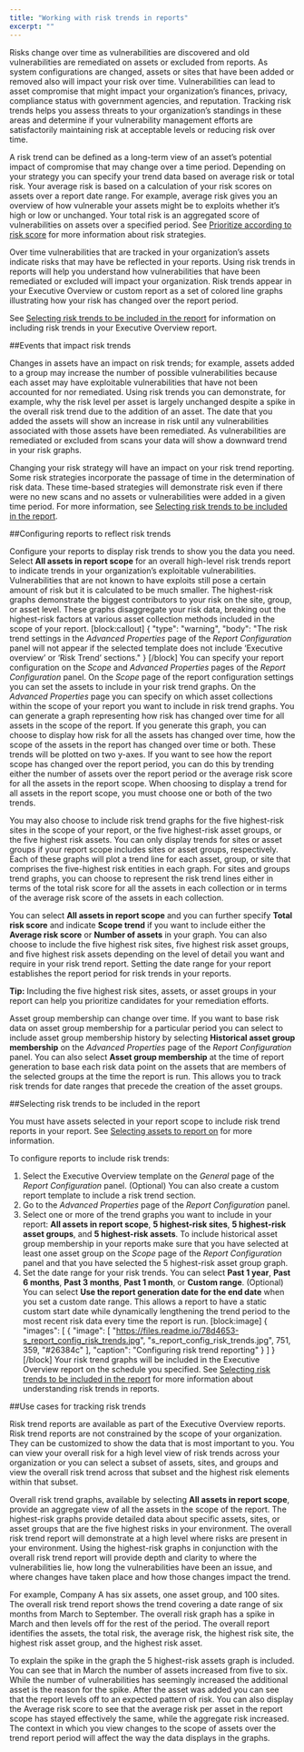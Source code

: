 ```yaml
---
title: "Working with risk trends in reports"
excerpt: ""
---
```

Risks change over time as vulnerabilities are discovered and old vulnerabilities are remediated on assets or excluded from reports. As system configurations are changed, assets or sites that have been added or removed also will impact your risk over time. Vulnerabilities can lead to asset compromise that might impact your organization’s finances, privacy, compliance status with government agencies, and reputation. Tracking risk trends helps you assess threats to your organization’s standings in these areas and determine if your vulnerability management efforts are satisfactorily maintaining risk at acceptable levels or reducing risk over time.

A risk trend can be defined as a long-term view of an asset’s potential impact of compromise that may change over a time period. Depending on your strategy you can specify your trend data based on average risk or total risk. Your average risk is based on a calculation of your risk scores on assets over a report date range. For example, average risk gives you an overview of how vulnerable your assets might be to exploits whether it’s high or low or unchanged. Your total risk is an aggregated score of vulnerabilities on assets over a specified period. See [Prioritize according to risk score](doc:understanding-report-content#section-prioritize-according-to-risk-score) for more information about risk strategies.

Over time vulnerabilities that are tracked in your organization’s assets indicate risks that may have be reflected in your reports. Using risk trends in reports will help you understand how vulnerabilities that have been remediated or excluded will impact your organization. Risk trends appear in your Executive Overview or custom report as a set of colored line graphs illustrating how your risk has changed over the report period.

See [Selecting risk trends to be included in the report](doc:working-with-risk-trends-in-reports#section-selecting-risk-trends-to-be-included-in-the-report) for information on including risk trends in your Executive Overview report.

##Events that impact risk trends

Changes in assets have an impact on risk trends; for example, assets added to a group may increase the number of possible vulnerabilities because each asset may have exploitable vulnerabilities that have not been accounted for nor remediated. Using risk trends you can demonstrate, for example, why the risk level per asset is largely unchanged despite a spike in the overall risk trend due to the addition of an asset. The date that you added the assets will show an increase in risk until any vulnerabilities associated with those assets have been remediated. As vulnerabilities are remediated or excluded from scans your data will show a downward trend in your risk graphs.

Changing your risk strategy will have an impact on your risk trend reporting. Some risk strategies incorporate the passage of time in the determination of risk data. These time-based strategies will demonstrate risk even if there were no new scans and no assets or vulnerabilities were added in a given time period. For more information, see [Selecting risk trends to be included in the report](doc:working-with-risk-trends-in-reports#section-selecting-risk-trends-to-be-included-in-the-report).

##Configuring reports to reflect risk trends

Configure your reports to display risk trends to show you the data you need. Select **All assets in report scope** for an overall high-level risk trends report to indicate trends in your organization’s exploitable vulnerabilities. Vulnerabilities that are not known to have exploits still pose a certain amount of risk but it is calculated to be much smaller. The highest-risk graphs demonstrate the biggest contributors to your risk on the site, group, or asset level. These graphs disaggregate your risk data, breaking out the highest-risk factors at various asset collection methods included in the scope of your report.
[block:callout]
{
  "type": "warning",
  "body": "The risk trend settings in the _Advanced Properties_ page of the _Report Configuration_  panel will not appear if the selected template does not include ‘Executive overview’ or ‘Risk Trend’ sections."
}
[/block]
You can specify your report configuration on the _Scope_ and _Advanced Properties_ pages of the _Report Configuration_ panel. On the _Scope_ page of the report configuration settings you can set the assets to include in your risk trend graphs. On the _Advanced Properties_ page you can specify on which asset collections within the scope of your report you want to include in risk trend graphs. You can generate a graph representing how risk has changed over time for all assets in the scope of the report. If you generate this graph, you can choose to display how risk for all the assets has changed over time, how the scope of the assets in the report has changed over time or both. These trends will be plotted on two y-axes. If you want to see how the report scope has changed over the report period, you can do this by trending either the number of assets over the report period or the average risk score for all the assets in the report scope. When choosing to display a trend for all assets in the report scope, you must choose one or both of the two trends.

You may also choose to include risk trend graphs for the five highest-risk sites in the scope of your report, or the five highest-risk asset groups, or the five highest risk assets. You can only display trends for sites or asset groups if your report scope includes sites or asset groups, respectively. Each of these graphs will plot a trend line for each asset, group, or site that comprises the five-highest risk entities in each graph. For sites and groups trend graphs, you can choose to represent the risk trend lines either in terms of the total risk score for all the assets in each collection or in terms of the average risk score of the assets in each collection.

You can select **All assets in report scope** and you can further specify **Total risk score** and indicate **Scope trend** if you want to include either the **Average risk score** or **Number of assets** in your graph. You can also choose to include the five highest risk sites, five highest risk asset groups, and five highest risk assets depending on the level of detail you want and require in your risk trend report. Setting the date range for your report establishes the report period for risk trends in your reports.

**Tip:** Including the five highest risk sites, assets, or asset groups in your report can help you prioritize candidates for your remediation efforts.

Asset group membership can change over time. If you want to base risk data on asset group membership for a particular period you can select to include asset group membership history by selecting **Historical asset group membership** on the _Advanced Properties_ page of the _Report Configuration_ panel. You can also select **Asset group membership** at the time of report generation to base each risk data point on the assets that are members of the selected groups at the time the report is run. This allows you to track risk trends for date ranges that precede the creation of the asset groups.

##Selecting risk trends to be included in the report

You must have assets selected in your report scope to include risk trend reports in your report. See [Selecting assets to report on](doc:creating-a-basic-report#section-selecting-assets-to-report-on) for more information.

To configure reports to include risk trends:

1. Select the Executive Overview template on the _General_ page of the _Report Configuration_ panel.
(Optional) You can also create a custom report template to include a risk trend section.
2. Go to the _Advanced Properties_ page of the _Report Configuration_ panel.
3. Select one or more of the trend graphs you want to include in your report: **All assets in report scope**, **5 highest-risk sites**, **5 highest-risk asset groups**, and **5 highest-risk assets**.
To include historical asset group membership in your reports make sure that you have selected at least one asset group on the _Scope_ page of the _Report Configuration_ panel and that you have selected the 5 highest-risk asset group graph.
4. Set the date range for your risk trends. You can select **Past 1 year**, **Past 6 months**, **Past 3 months**, **Past 1 month**, or **Custom range**.
(Optional) You can select **Use the report generation date for the end date** when you set a custom date range. This allows a report to have a static custom start date while dynamically lengthening the trend period to the most recent risk data every time the report is run.
[block:image]
{
  "images": [
    {
      "image": [
        "https://files.readme.io/78d4653-s_report_config_risk_trends.jpg",
        "s_report_config_risk_trends.jpg",
        751,
        359,
        "#26384c"
      ],
      "caption": "Configuring risk trend reporting"
    }
  ]
}
[/block]
Your risk trend graphs will be included in the Executive Overview report on the schedule you specified. See [Selecting risk trends to be included in the report](doc:working-with-risk-trends-in-reports#section-selecting-risk-trends-to-be-included-in-the-report) for more information about understanding risk trends in reports.

##Use cases for tracking risk trends

Risk trend reports are available as part of the Executive Overview reports. Risk trend reports are not constrained by the scope of your organization. They can be customized to show the data that is most important to you. You can view your overall risk for a high level view of risk trends across your organization or you can select a subset of assets, sites, and groups and view the overall risk trend across that subset and the highest risk elements within that subset.

Overall risk trend graphs, available by selecting **All assets in report scope**, provide an aggregate view of all the assets in the scope of the report. The highest-risk graphs provide detailed data about specific assets, sites, or asset groups that are the five highest risks in your environment. The overall risk trend report will demonstrate at a high level where risks are present in your environment. Using the highest-risk graphs in conjunction with the overall risk trend report will provide depth and clarity to where the vulnerabilities lie, how long the vulnerabilities have been an issue, and where changes have taken place and how those changes impact the trend.

For example, Company A has six assets, one asset group, and 100 sites. The overall risk trend report shows the trend covering a date range of six months from March to September. The overall risk graph has a spike in March and then levels off for the rest of the period. The overall report identifies the assets, the total risk, the average risk, the highest risk site, the highest risk asset group, and the highest risk asset.

To explain the spike in the graph the 5 highest-risk assets graph is included. You can see that in March the number of assets increased from five to six. While the number of vulnerabilities has seemingly increased the additional asset is the reason for the spike. After the asset was added you can see that the report levels off to an expected pattern of risk. You can also display the Average risk score to see that the average risk per asset in the report scope has stayed effectively the same, while the aggregate risk increased. The context in which you view changes to the scope of assets over the trend report period will affect the way the data displays in the graphs.